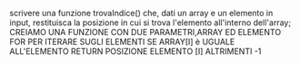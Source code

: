 scrivere una funzione trovaIndice() che,
dati un array e un elemento in input, restituisca la posizione in cui si trova l'elemento all'interno dell'array;
CREIAMO UNA FUNZIONE CON DUE PARAMETRI,ARRAY ED ELEMENTO
FOR PER ITERARE SUGLI ELEMENTI
SE ARRAY[I] è UGUALE ALL'ELEMENTO RETURN POSIZIONE ELEMENTO [I] ALTRIMENTI -1
